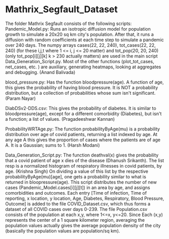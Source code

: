 # Mathrix_Segfault_Dataset
The folder Mathrix Segfault consists of the following scripts:
Pandemic_Model.py: Runs an isotropic diffusion model for population growth to simulate a 20x20 sq km city's population. After that, it runs a diffusion with random coefficients at each 
time step to simulate a pandemic over 240 days. The numpy arrays cases(22, 22, 240), tot_cases(22, 22, 240) (for these i,j,t where 1 <= i, j <= 20 matter) and tot_pop(20, 20, 240)
(only tot_pop[i][j][k] k > 230 actually matters) are used in the main script Data_Generation_Script.py. Most of the other functions (plot_tot_cases, net_cases, etc. ) are auxiliary, 
generating heatmaps, looking at aggregates and debugging. (Anand Balivada)

blood_pressure.py: Has the function bloodpressure(age). A function of age, this gives the probability of having blood pressure. It is NOT a probability distribution, but a collection of 
probabilities whose sum isn't significant. (Param Nayar)

DiabDSv2-DDS.csv: This gives the probability of diabetes. It is similar to bloodpressure(age), except for a different comorbidity (Diabetes),
but isn't a function; a list of values. (Pragadeeshwar Kannan)

ProbabilityWRTAge.py: The function probabilityByAge(mu) is a probability distribution over age of covid patients, returning a list indexed by age. At any age A  this gives the 
proportion of cases where the patients are of age A. It is a Gaussian; sums to 1. (Harsh Modani)

Data_Generation_Script.py: The function deathval(x) gives the probability that a covid patient of age x dies of the disease (Dhanush Srikanth). The list resp is a normalized histogram of 
respiratory illnesses in covid patients, by age. (Krishna Singh) On dividing a value of this list by the respective probabilityByAge(mu)[age], one gets a probability similar to what is
returned in bloopressure(age). 
This script distributes the number of new cases (Pandemic_Model.cases[i][j][t]) in an area by age, and assigns comorbidities and outcomes. Each entry [Time of infection, Time of reporting, 
x location, y location, Age, Diabetes, Respiratory, Blood Pressure, Outcome] is added to the file COVID_Dataset.csv, which thus forms a dataset of all COVID cases over days 0-239.
The file Population.csv consists of the population at each x,y, where 1<=x, y<=20. Since Each (x,y) represents the center of a 1 square kilometer region, averaging the population values 
actually gives the average population density of the city (basically the population values are population/sq km). 


